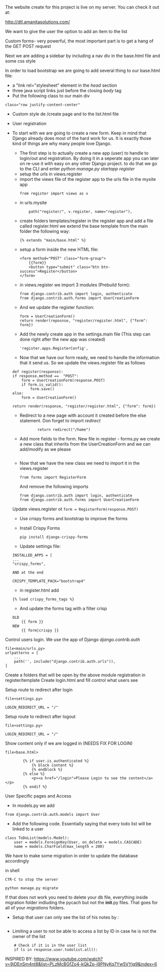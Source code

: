 The website create for this project is live on my server. You can check it out at:

http://dtl.amanitasolutions.com/

We want to give the user the option to add an item to the list

Custom forms- very powerful, the most important part is to get a hang of the GET POST request

Next we are adding a sidebar by including a nav div in the base.html file and some css style

In order to load bootstrap we are going to add several thing to our base.html file:
- a "link rel="stylesheet" element in the <i>head</i> section
- three java script links just before the closing <i>body</i> tag
- Put the following class to our main div
```
class="row justify-content-center"
```

- Custom style de /create page and to the list.html file

- User registration

- To start with we are going to create a new form. Keep in mind that Django already does most
of the hard work for us. It is exactly those kind of things are why many people love Django.
	- The first step is to actually create a new app (user) to handle to login/out and registration. 
	By doing it in a seperate app you can later on re-use it with easy on any other Django project.
	to do that we go to the CLI and enter <i>python manage.py startapp register</i>
	- setup the urls in views.register
	- import the views file of the register app to the urls file in the mysite app
		```
		from register import views as v
		```
	- in urls.mysite
		```
		    path("register/", v.register, name="register"),
		```
	- create folders templates/register in the register app and add a file called register.html
	we extend the base template from the main folder the following way:
		```
		{% extends "main/base.html" %}
		```
	- setup a form inside the new HTML file:
		```
		<form method="POST" class="form-group">
			{{form}}
			<button type="submit" class="btn btn-success">Register</button>
		</form>	
		```
	- in views.register we import 3 modules (Prebuild form):
		```
		from django.contrib.auth import login, authenticate
		from django.contrib.auth.forms import UserCreationForm
		```
	- And we update the register function:
		```
		form = UserCreationForm()
		return render(reposnse, "register/register.html", {"form": form})
		```
	- Add the newly create app in the settings.main file (This step can done right after the new app was created)
		```	
		'register.apps.RegisterConfig',
		```
	- Now that we have our form ready, we need to handle the information that it send us. So we update the 
	views.register file as follows
	```
	def register(response):
	if response.method ==  "POST":
		form = UserCreationForm(response.POST)
		if form.is_valid():
			form.save()
	else:
		form = UserCreationForm()
		
	return render(response, "register/register.html", {"form": form})
	```
	- Redirect to a new page with account it created before the else statement. Don forget to import <i>redirect</i>
	
		```
				return redirect("/home")
		```
	- Add more fields to the form. New file in register - forms.py
	we create a new class that inherits from the UserCreationForm and we can add/modify as we please	
		
		
		```
		```
		
		
	- Now that we have the new class we need to import it in the views.register
		
		```
		from forms import RegisterForm

		```
		And remove the following imports
		
		```
		from django.contrib.auth import login, authenticate
		from django.contrib.auth.forms import UserCreationForm

		```
	Update views.register ot
		```
		form = RegisterForm(response.POST)
		```
	- Use crispy forms and bootstrap to improve the forms 
	- Install Crispy Forms
		
		```
		pip install django-crispy-forms
		```
	- Update settings file:
	```
	INSTALLED_APPS = [
	...
	"crispy_forms", 
	
	AND at the end
	
	CRISPY_TEMPLATE_PACK="bootstrap4"
	```
	- in register.html add 
	```
	{% load crispy_forms_tags %}
	```
	- And update the forms tag with a filter crisp
	```
	OLD
		{{ form }}
	NEW
		{{ form|crispy }}
	```
	
Control users login. We use the app of Django <i>django.contrib.auth</i>
```
file<main/urls.py>
urlpatterns = [
	...
	path('', include("django.contrib.auth.urls")),
]
```

Create a folders that will be open by the above module registration in register/template
Create login.html and fill
control what users see

Setup route to redirect after login
```
file<settings.py>

LOGIN_REDIRECT_URL = "/"
```

Setup route to redirect after logout
```
file<settings.py>

LOGIN_REDIRECT_URL = "/"
```

Show content only if we are logged in (NEEDS FIX FOR LOGIN)
```
file<base.html>

        {% if user.is_authenticated %}
        	{% block content %}
	        {% endblock %}
	    {% else %}
	    	<p><a href="/login">Please Login to see the content</a></p>
	    {% endif %}

```
		
		
User Specific pages and Access

- In models.py we add
```
from django.contrib.auth.models import User
```

- Add the following code. Essentially saying that every todo list will be linked to a user

```
class ToDoList(models.Model):
 	user = models.ForeignKey(User, on_delete = models.CASCADE)
	name = models.CharField(max_length = 200)

```

We have to make some migration in order to update the database accordingly

in shell
```
CTR-C to stop the server

python manage.py migrate
```

If that does not work you need to delete your db file, everything inside migration folder indluding the pycach 
but not the __init__.py files. That goes for all of your <i>migrations</i> folders.



- Setup that user can only see the list of his notes by :

```
```

- Limiting a user to not be able to access a list by ID in case he is not the owner of the list
```
	# Check if it is in the user list
	if ls in response.user.todolist.all():	

```


INSPIRED BY: https://www.youtube.com/watch?v=9jDEnSm4nt8&list=PLzMcBGfZo4-kQkZp-j9PNyKq7Yw5VYjq9&index=6
